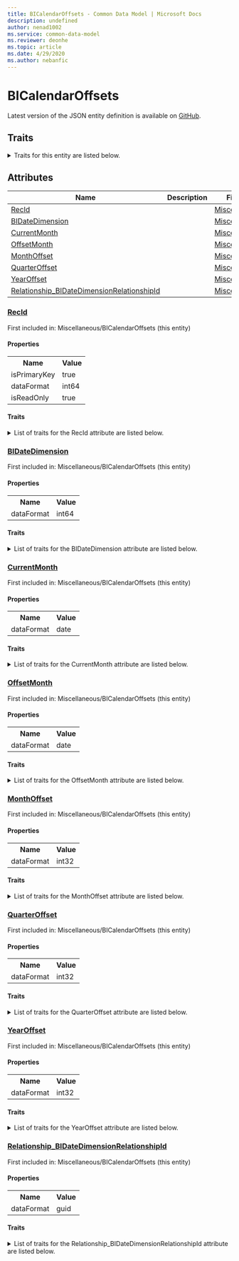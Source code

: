 ```yaml
---
title: BICalendarOffsets - Common Data Model | Microsoft Docs
description: undefined
author: nenad1002
ms.service: common-data-model
ms.reviewer: deonhe
ms.topic: article
ms.date: 4/29/2020
ms.author: nebanfic
---
```


# BICalendarOffsets

  
 Latest version of the JSON entity definition is available on <a href="https://github.com/Microsoft/CDM/tree/master/schemaDocuments/core/operationsCommon/Tables/System/SystemAdministration/Miscellaneous/BICalendarOffsets.cdm.json" target="_blank">GitHub</a>.  

## Traits

<details>
<summary>Traits for this entity are listed below.  
</summary>

**is.identifiedBy**  
  names a specifc identity attribute to use with an entity  <table><tr><th>Parameter</th><th>Value</th><th>Data type</th><th>Explanation</th></tr><tr><td>attribute</td><td>[BICalendarOffsets/(resolvedAttributes)/RecId](#RecId)</td><td>attribute</td><td></td></tr></table>

**is.CDM.entityVersion**  
  <table><tr><th>Parameter</th><th>Value</th><th>Data type</th><th>Explanation</th></tr><tr><td>versionNumber</td><td>"1.0.0"</td><td>string</td><td>semantic version number of the entity</td></tr></table>

**is.application.releaseVersion**  
  <table><tr><th>Parameter</th><th>Value</th><th>Data type</th><th>Explanation</th></tr><tr><td>releaseVersion</td><td>"10.0.13.0"</td><td>string</td><td>semantic version number of the application introducing this entity</td></tr></table>

</details>

## Attributes

|Name|Description|First Included in Instance|
|---|---|---|
|[RecId](#RecId)||<a href="BICalendarOffsets.md" target="_blank">Miscellaneous/BICalendarOffsets</a>|
|[BIDateDimension](#BIDateDimension)||<a href="BICalendarOffsets.md" target="_blank">Miscellaneous/BICalendarOffsets</a>|
|[CurrentMonth](#CurrentMonth)||<a href="BICalendarOffsets.md" target="_blank">Miscellaneous/BICalendarOffsets</a>|
|[OffsetMonth](#OffsetMonth)||<a href="BICalendarOffsets.md" target="_blank">Miscellaneous/BICalendarOffsets</a>|
|[MonthOffset](#MonthOffset)||<a href="BICalendarOffsets.md" target="_blank">Miscellaneous/BICalendarOffsets</a>|
|[QuarterOffset](#QuarterOffset)||<a href="BICalendarOffsets.md" target="_blank">Miscellaneous/BICalendarOffsets</a>|
|[YearOffset](#YearOffset)||<a href="BICalendarOffsets.md" target="_blank">Miscellaneous/BICalendarOffsets</a>|
|[Relationship_BIDateDimensionRelationshipId](#Relationship_BIDateDimensionRelationshipId)||<a href="BICalendarOffsets.md" target="_blank">Miscellaneous/BICalendarOffsets</a>|

### <a href=#RecId name="RecId">RecId</a>

First included in: Miscellaneous/BICalendarOffsets (this entity)  

#### Properties

<table><tr><th>Name</th><th>Value</th></tr><tr><td>isPrimaryKey</td><td>true</td></tr><tr><td>dataFormat</td><td>int64</td></tr><tr><td>isReadOnly</td><td>true</td></tr></table>

#### Traits

<details>
<summary>List of traits for the RecId attribute are listed below.</summary>

**is.dataFormat.integer**  
**is.dataFormat.big**  
**is.identifiedBy**  
names a specifc identity attribute to use with an entity  <table><tr><th>Parameter</th><th>Value</th><th>Data type</th><th>Explanation</th></tr><tr><td>attribute</td><td>[BICalendarOffsets/(resolvedAttributes)/RecId](#RecId)</td><td>attribute</td><td></td></tr></table>

**is.readOnly**  
**is.dataFormat.integer**  
**is.dataFormat.big**  
</details>

### <a href=#BIDateDimension name="BIDateDimension">BIDateDimension</a>

First included in: Miscellaneous/BICalendarOffsets (this entity)  

#### Properties

<table><tr><th>Name</th><th>Value</th></tr><tr><td>dataFormat</td><td>int64</td></tr></table>

#### Traits

<details>
<summary>List of traits for the BIDateDimension attribute are listed below.</summary>

**is.dataFormat.integer**  
**is.dataFormat.big**  
**is.dataFormat.integer**  
**is.dataFormat.big**  
</details>

### <a href=#CurrentMonth name="CurrentMonth">CurrentMonth</a>

First included in: Miscellaneous/BICalendarOffsets (this entity)  

#### Properties

<table><tr><th>Name</th><th>Value</th></tr><tr><td>dataFormat</td><td>date</td></tr></table>

#### Traits

<details>
<summary>List of traits for the CurrentMonth attribute are listed below.</summary>

**is.dataFormat.date**  
**means.measurement.date**  
**is.dataFormat.date**  
</details>

### <a href=#OffsetMonth name="OffsetMonth">OffsetMonth</a>

First included in: Miscellaneous/BICalendarOffsets (this entity)  

#### Properties

<table><tr><th>Name</th><th>Value</th></tr><tr><td>dataFormat</td><td>date</td></tr></table>

#### Traits

<details>
<summary>List of traits for the OffsetMonth attribute are listed below.</summary>

**is.dataFormat.date**  
**means.measurement.date**  
**is.dataFormat.date**  
</details>

### <a href=#MonthOffset name="MonthOffset">MonthOffset</a>

First included in: Miscellaneous/BICalendarOffsets (this entity)  

#### Properties

<table><tr><th>Name</th><th>Value</th></tr><tr><td>dataFormat</td><td>int32</td></tr></table>

#### Traits

<details>
<summary>List of traits for the MonthOffset attribute are listed below.</summary>

**is.dataFormat.integer**  
**is.dataFormat.integer**  
</details>

### <a href=#QuarterOffset name="QuarterOffset">QuarterOffset</a>

First included in: Miscellaneous/BICalendarOffsets (this entity)  

#### Properties

<table><tr><th>Name</th><th>Value</th></tr><tr><td>dataFormat</td><td>int32</td></tr></table>

#### Traits

<details>
<summary>List of traits for the QuarterOffset attribute are listed below.</summary>

**is.dataFormat.integer**  
**is.dataFormat.integer**  
</details>

### <a href=#YearOffset name="YearOffset">YearOffset</a>

First included in: Miscellaneous/BICalendarOffsets (this entity)  

#### Properties

<table><tr><th>Name</th><th>Value</th></tr><tr><td>dataFormat</td><td>int32</td></tr></table>

#### Traits

<details>
<summary>List of traits for the YearOffset attribute are listed below.</summary>

**is.dataFormat.integer**  
**is.dataFormat.integer**  
</details>

### <a href=#Relationship_BIDateDimensionRelationshipId name="Relationship_BIDateDimensionRelationshipId">Relationship_BIDateDimensionRelationshipId</a>

First included in: Miscellaneous/BICalendarOffsets (this entity)  

#### Properties

<table><tr><th>Name</th><th>Value</th></tr><tr><td>dataFormat</td><td>guid</td></tr></table>

#### Traits

<details>
<summary>List of traits for the Relationship_BIDateDimensionRelationshipId attribute are listed below.</summary>

**is.dataFormat.character**  
**is.dataFormat.big**  
**is.dataFormat.array**  
**is.dataFormat.guid**  
**means.identity.entityId**  
**is.linkedEntity.identifier**  
Marks the attribute(s) that hold foreign key references to a linked (used as an attribute) entity. This attribute is added to the resolved entity to enumerate the referenced entities.  <table><tr><th>Parameter</th><th>Value</th><th>Data type</th><th>Explanation</th></tr><tr><td>entityReferences</td><td><table><tr><th>entityReference</th><th>attributeReference</th></tr><tr><td><a href="../Main/BIDateDimension.md" target="_blank">/core/operationsCommon/Tables/System/SystemAdministration/Main/BIDateDimension.cdm.json/BIDateDimension</a></td><td><a href="../Main/BIDateDimension.md#RecId" target="_blank">RecId</a></td></tr></table></td><td>entity</td><td>a reference to the constant entity holding the list of entity references</td></tr></table>

**is.dataFormat.guid**  
**is.dataFormat.character**  
**is.dataFormat.array**  
</details>
